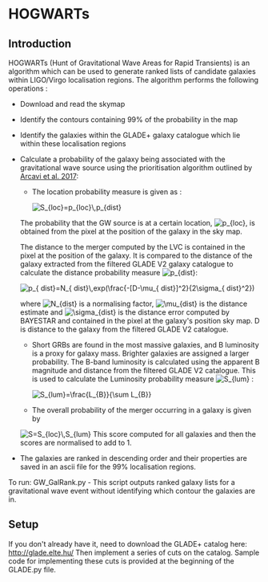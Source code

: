 # HOGWARTs


<a name="intro"/>

## Introduction

HOGWARTs (Hunt of Gravitational Wave Areas for Rapid Transients) is an algorithm which can be used to generate ranked lists of candidate galaxies within LIGO/Virgo localisation regions. The algorithm performs the following operations :

* Download and read the skymap
* Identify the contours containing 99% of the probability in the map
* Identify the galaxies within the GLADE+ galaxy catalogue which lie within these localisation regions
* Calculate a probability of the galaxy being associated with the gravitational wave source using the prioritisation algorithm outlined by [Arcavi et al. 2017](https://arxiv.org/abs/1710.05842):
	* The location probability measure is given as :

		<img src="https://latex.codecogs.com/gif.latex?S_{loc}=p_{loc}\,p_{dist}" title="S_{loc}=p_{loc}\,p_{dist}" />

	The probability that the GW source is at a certain location, <img src="https://latex.codecogs.com/gif.latex?p_{loc}" title="p_{loc}" />, is obtained from the pixel at the position of the galaxy in the sky map. 

	The distance to the merger computed by the LVC is contained in the pixel at the position of the galaxy. It is compared to the distance of the galaxy extracted from the filtered GLADE V2 galaxy catalogue to calculate the distance probability measure <img src="https://latex.codecogs.com/gif.latex?p_{dist}" title="p_{dist}" />:

	<img src="https://latex.codecogs.com/gif.latex?p_{&space;dist}=N_{&space;dist}\,exp(\frac{-[D-\mu_{&space;dist}]^2}{2\sigma_{&space;dist}^2})" title="p_{ dist}=N_{ dist}\,exp(\frac{-[D-\mu_{ dist}]^2}{2\sigma_{ dist}^2})" />

	where <img src="https://latex.codecogs.com/gif.latex?N_{dist}" title="N_{dist}" /> is a normalising factor, <img src="https://latex.codecogs.com/gif.latex?\mu_{dist}" title="\mu_{dist}" />  is the distance estimate and <img src="https://latex.codecogs.com/gif.latex?\sigma_{dist}" title="\sigma_{dist}" /> is the distance error computed by BAYESTAR and contained in the pixel at the galaxy's position sky map. D is distance to the galaxy from the filtered GLADE V2 catalogue. 

	* Short GRBs are found in the most massive galaxies, and B luminosity is a proxy for galaxy mass. Brighter galaxies are assigned a larger probability. The B-band luminosity is calculated using the apparent B magnitude and distance from the filtered GLADE V2 catalogue. This is used to calculate the Luminosity probability measure <img src="https://latex.codecogs.com/gif.latex?S_{lum}" title="S_{lum}" /> :

		<img src="https://latex.codecogs.com/gif.latex?S_{lum}=\frac{L_{B}}{\sum&space;L_{B}}" title="S_{lum}=\frac{L_{B}}{\sum L_{B}}" />

	* The overall probability of the merger occurring in a galaxy is given by 
	<img src="https://latex.codecogs.com/gif.latex?S=S_{loc}\,S_{lum}" title="S=S_{loc}\,S_{lum}" />
	This score computed for all galaxies and then the scores are normalised to add to 1.

* The galaxies are ranked in descending order and their properties are saved in an ascii file for the 99% localisation regions.

To run: GW_GalRank.py - This script outputs ranked galaxy lists for a gravitational wave event without identifying which contour the galaxies are in.


<a name="intro"/>

## Setup

If you don't already have it, need to download the GLADE+ catalog here: http://glade.elte.hu/
Then implement a series of cuts on the catalog. Sample code for implementing these cuts is provided at the beginning of the GLADE.py file.



